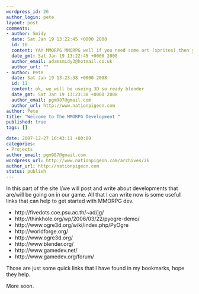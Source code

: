 ```yaml
--- 
wordpress_id: 26
author_login: pete
layout: post
comments: 
- author: Smidy
  date: Sat Jan 19 13:22:45 +0000 2008
  id: 10
  content: YAY MMORPG MMORPG well if you need some art (sprites) then you know i came make them for ya
  date_gmt: Sat Jan 19 13:22:45 +0000 2008
  author_email: adamsmidy3@hotmail.co.uk
  author_url: ""
- author: Pete
  date: Sat Jan 19 13:23:38 +0000 2008
  id: 11
  content: ok, we will be useing 3D so ready blender
  date_gmt: Sat Jan 19 13:23:38 +0000 2008
  author_email: pgm987@gmail.com
  author_url: http://www.nationpigeon.com
author: Pete
title: "Welcome to The MMORPG Development "
published: true
tags: []

date: 2007-12-27 16:43:11 +00:00
categories: 
- Projects
author_email: pgm987@gmail.com
wordpress_url: http://www.nationpigeon.com/archives/26
author_url: http://nationpigeon.com
status: publish
---
```

In this part of the site I/we will post and write about developments that are/will be going on in our game. All that I can write now is some usefull links that can help to get started with MMORPG dev.
<ul>
	<li>http://fivedots.coe.psu.ac.th/~ad/jg/</li>
	<li>http://thinkhole.org/wp/2006/03/22/pyogre-demo/</li>
	<li>http://www.ogre3d.org/wiki/index.php/PyOgre</li>
	<li>http://worldforge.org/</li>
	<li>http://www.ogre3d.org/</li>
	<li>http://www.blender.org/</li>
	<li>http://www.gamedev.net/</li>
	<li>http://www.gamedev.org/forum/</li>
</ul>
Those are just some quick links that I have found in my bookmarks, hope they help.

More soon.
